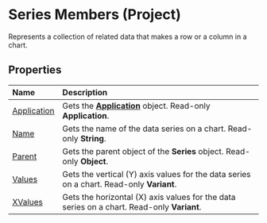 
# Series Members (Project)
Represents a collection of related data that makes a row or a column in a chart.

## Properties



|**Name**|**Description**|
|:-----|:-----|
| [Application](670aadb9-e792-0abe-bc44-45b0e9a75e19.md)|Gets the  **[Application](8eb91712-7784-a102-38c0-19bb056c27e9.md)** object. Read-only **Application**.|
| [Name](d8dfb77b-daf8-5ea4-5c4e-73c5107e8ad6.md)|Gets the name of the data series on a chart. Read-only  **String**.|
| [Parent](7da70a09-8226-48bd-8fb3-0faba687ac09.md)|Gets the parent object of the  **Series** object. Read-only **Object**.|
| [Values](23d63c1a-99f1-45d5-b582-9cdaf37572e3.md)|Gets the vertical (Y) axis values for the data series on a chart. Read-only  **Variant**.|
| [XValues](2d35482c-0e90-ec98-219c-bb0911921ee6.md)|Gets the horizontal (X) axis values for the data series on a chart. Read-only  **Variant**.|
